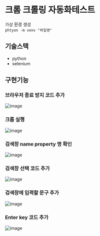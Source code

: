 # 크롬 크롤링 자동화테스트

가상 환경 생성 </br>
`phtyon -m venv "파일명"` 

## 기술스택
- python
- selenium

## 구현기능

### 브라우저 종료 방지 코드 추가
![image](https://user-images.githubusercontent.com/107835019/234078577-ecddcdc7-b68d-4a8a-9aad-b5f5e917c4b4.png)

### 크롬 실행
![image](https://user-images.githubusercontent.com/107835019/234078867-e05cbc9a-2671-4824-912b-d31cc511d7fa.png)

### 검색창 name property 명 확인
![image](https://user-images.githubusercontent.com/107835019/234079334-15bf0f12-3965-46d2-9b68-00b6ca89a394.png)

### 검색창 선택 코드 추가
![image](https://user-images.githubusercontent.com/107835019/234079537-acc2d436-15c6-4406-9297-fb6105f1c758.png)

### 검색창에 입력할 문구 추가
![image](https://user-images.githubusercontent.com/107835019/234079643-cf84ea98-2c12-4831-a584-91c8f19150ce.png)

### Enter key 코드 추가
![image](https://user-images.githubusercontent.com/107835019/234079825-90f1fe2f-0821-4832-86c5-7321245dd98e.png)
